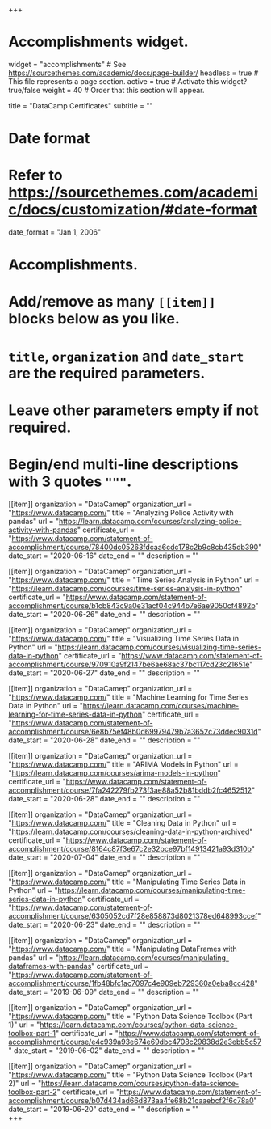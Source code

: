 +++
# Accomplishments widget.
widget = "accomplishments"  # See https://sourcethemes.com/academic/docs/page-builder/
headless = true  # This file represents a page section.
active = true  # Activate this widget? true/false
weight = 40  # Order that this section will appear.

title = "DataCamp Certificates"
subtitle = ""

# Date format
#   Refer to https://sourcethemes.com/academic/docs/customization/#date-format
date_format = "Jan 1, 2006"

# Accomplishments.
#   Add/remove as many `[[item]]` blocks below as you like.
#   `title`, `organization` and `date_start` are the required parameters.
#   Leave other parameters empty if not required.
#   Begin/end multi-line descriptions with 3 quotes `"""`.

[[item]]
  organization = "DataCamep"
  organization_url = "https://www.datacamp.com/"
  title = "Analyzing Police Activity with pandas"
  url = "https://learn.datacamp.com/courses/analyzing-police-activity-with-pandas"
  certificate_url = "https://www.datacamp.com/statement-of-accomplishment/course/78400dc05263fdcaa6cdc178c2b9c8cb435db390"
  date_start = "2020-06-16"
  date_end = ""
  description = ""  

[[item]]
  organization = "DataCamep"
  organization_url = "https://www.datacamp.com/"
  title = "Time Series Analysis in Python"
  url = "https://learn.datacamp.com/courses/time-series-analysis-in-python"
  certificate_url = "https://www.datacamp.com/statement-of-accomplishment/course/b1cb843c9a0e31acf04c944b7e6ae9050cf4892b"
  date_start = "2020-06-26"
  date_end = ""
  description = ""  
  
[[item]]
  organization = "DataCamep"
  organization_url = "https://www.datacamp.com/"
  title = "Visualizing Time Series Data in Python"
  url = "https://learn.datacamp.com/courses/visualizing-time-series-data-in-python"
  certificate_url = "https://www.datacamp.com/statement-of-accomplishment/course/970910a9f2147be6ae68ac37bc117cd23c21651e"
  date_start = "2020-06-27"
  date_end = ""
  description = ""
  
[[item]]
  organization = "DataCamep"
  organization_url = "https://www.datacamp.com/"
  title = "Machine Learning for Time Series Data in Python"
  url = "https://learn.datacamp.com/courses/machine-learning-for-time-series-data-in-python"
  certificate_url = "https://www.datacamp.com/statement-of-accomplishment/course/6e8b75ef48b0d69979479b7a3652c73ddec9031d"
  date_start = "2020-06-28"
  date_end = ""
  description = ""

[[item]]
  organization = "DataCamep"
  organization_url = "https://www.datacamp.com/"
  title = "ARIMA Models in Python"
  url = "https://learn.datacamp.com/courses/arima-models-in-python"
  certificate_url = "https://www.datacamp.com/statement-of-accomplishment/course/7fa242279fb273f3ae88a52b81bddb2fc4652512"
  date_start = "2020-06-28"
  date_end = ""
  description = ""

[[item]]
  organization = "DataCamep"
  organization_url = "https://www.datacamp.com/"
  title = "Cleaning Data in Python"
  url = "https://learn.datacamp.com/courses/cleaning-data-in-python-archived"
  certificate_url = "https://www.datacamp.com/statement-of-accomplishment/course/8164c87f3e67c2e32bce97bf14913421a93d310b"
  date_start = "2020-07-04"
  date_end = ""
  description = ""

[[item]]
  organization = "DataCamep"
  organization_url = "https://www.datacamp.com/"
  title = "Manipulating Time Series Data in Python"
  url = "https://learn.datacamp.com/courses/manipulating-time-series-data-in-python"
  certificate_url = "https://www.datacamp.com/statement-of-accomplishment/course/6305052cd7f28e858873d8021378ed648993ccef"
  date_start = "2020-06-23"
  date_end = ""
  description = ""

[[item]]
  organization = "DataCamep"
  organization_url = "https://www.datacamp.com/"
  title = "Manipulating DataFrames with pandas"
  url = "https://learn.datacamp.com/courses/manipulating-dataframes-with-pandas"
  certificate_url = "https://www.datacamp.com/statement-of-accomplishment/course/1fb48bfc1ac7097c4e909eb729360a0eba8cc428"
  date_start = "2019-06-09"
  date_end = ""
  description = ""

[[item]]
  organization = "DataCamep"
  organization_url = "https://www.datacamp.com/"
  title = "Python Data Science Toolbox (Part 1)"
  url = "https://learn.datacamp.com/courses/python-data-science-toolbox-part-1"
  certificate_url = "https://www.datacamp.com/statement-of-accomplishment/course/e4c939a93e674e69dbc4708c29838d2e3ebb5c57"
  date_start = "2019-06-02"
  date_end = ""
  description = ""

[[item]]
  organization = "DataCamep"
  organization_url = "https://www.datacamp.com/"
  title = "Python Data Science Toolbox (Part 2)"
  url = "https://learn.datacamp.com/courses/python-data-science-toolbox-part-2"
  certificate_url = "https://www.datacamp.com/statement-of-accomplishment/course/b07d434ad66d873aa4fe68b21caaebcf2f6c78a0"
  date_start = "2019-06-20"
  date_end = ""
  description = ""  
+++
